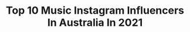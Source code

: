 ---
title: Top 10 Music Instagram Influencers In Australia In 2021
description: >-
  Find top music Instagram influencers in Australia in 2021. Most popular hashtags: #kozhikode #canonphotography #kerala.
platform: Instagram
hits: 520
text_top: See the top-rated Instagram influencers on inBeat.
text_bottom: Our search engine aggregates 520 Instagram influencers like this in Australia for you to contact.
profiles:
  - username: "katemillerheidke"
    fullname: >-
      Kate Miller-Heidke
    bio: >-
      Music.
    location: "Australia"
    followers: 58720
    engagement: 313
    commentsToLikes: 0.027215
    id: ck0vztsd7av5n0i19df3gr8k9
    verified: true
    hashtags: "#liveandintimate, #fortitudemusichall, #childinreverse, #brisbane"
  - username: "jordankmunns"
    fullname: >-
      Jordan Munns
    bio: >-
      📸 Freelance Creative 🖥 Editor / Creative Director @bestbefore.co 🎧 Music Man ✉️ Link with me ⇢ info@jordanmunns.com
    location: "Australia"
    followers: 8582
    engagement: 1025
    commentsToLikes: 0.088813
    id: ck0tuas4z6d540i19vcp120l5
    verified: false
    hashtags: "#lizzo, #fomo2020"
  - username: "eliseecklund"
    fullname: >-
      Elise Ecklund
    bio: >-
      I make music sometimes ✦ 2nd account: @eltrashcan
    location: "Australia"
    followers: 212640
    engagement: 1135
    commentsToLikes: 0.024227
    id: ck1385l6jel6o0i19jf1uukt6
    verified: true
    hashtags: "#microsoftstorepartner"
  - username: "iamsoundcheck"
    fullname: >-
      SOUNDCHECK
    bio: >-
      🎧 #1 EDM DJ in 🇦🇺 ✈️ Touring Artist 🎶 Music Producer 📝 Songwriter ⬇️ Never Gonna Give You Up - OUT NOW ⬇️
    location: "Australia"
    followers: 110429
    engagement: 250
    commentsToLikes: 0.089006
    id: ck6u6jdyjfxhx0j71qu74xe32
    verified: false
    hashtags: ""
  - username: "shirinaholmatova"
    fullname: >-
      Shirina🥀
    bio: >-
      music chick
    location: "Australia"
    followers: 32192
    engagement: 480
    commentsToLikes: 0.048381
    id: ck5c0uq9ftvox0i11cnkzylg3
    verified: false
    hashtags: "#resistir, #resistire"
  - username: "captainkobler"
    fullname: >-
      Simon Kobler
    bio: >-
      🥁 Drummer for Hillsong United @hillsongunited Musician cases @thelifeofbasal Drum samples @bottega.bottega
    location: "Australia"
    followers: 43350
    engagement: 814
    commentsToLikes: 0.016929
    id: ck13ccakaznag0i1973w0j54y
    verified: true
    hashtags: "#blacklivesmatter, #churchonline, #hillsongunited, #georgefloyd"
  - username: "iiiconicofficial"
    fullname: >-
      𝐢𝐢𝐢𝐂𝐎𝐍𝐈𝐂
    bio: >-
      🇬🇭🇦🇺 PROBLEMS (Music Video) OUT NOW MGMT: @cartel.management BOOKINGS: @luckyurbn
    location: "Australia"
    followers: 17458
    engagement: 787
    commentsToLikes: 0.066187
    id: ck5zy9w2e9hoc0i14yxxf95h5
    verified: false
    hashtags: "#showtimechallenge, #4kmadness, #ends"
  - username: "chaka_sean"
    fullname: >-
      ss powell
    bio: >-
      Art / Music / Life @therealsurfbort
    location: "Australia"
    followers: 11247
    engagement: 964
    commentsToLikes: 0.052852
    id: ck5zqowfsv07c0i14xgcyptn1
    verified: false
    hashtags: "#cargoshorts, #haircut, #fashionblogger, #thankyou"
  - username: "febin_rojesh_zion"
    fullname: >-
      Febin Rojesh zion
    bio: >-
      💚 Ninja Kid..🏍️ Travelholic..🚗🚲 Explore..👣 Single..🚶 High Range Boy..👦 Music Lvr...🎶🎵🎧 Wish Me On March 5..🎂👑 📞8281097704
    location: "Australia"
    followers: 5365
    engagement: 1759
    commentsToLikes: 0.068721
    id: ck9wgmz3uu2ic0j78sqqo0l52
    verified: false
    hashtags: "#keralavibes, #keralam, #kerala360, #alappuzha"
  - username: "jmillaofficial"
    fullname: >-
      BORN FOR THIS
    bio: >-
      🇦🇺Aboriginal [-o-] Australian 🇦🇺 🎙Rapper/songwriter📝 Music - Fashion - Culture Management: aum@aum.net.au Email: contact@jmilla.com.au
    location: "Australia"
    followers: 18560
    engagement: 708
    commentsToLikes: 0.036233
    id: ck5zsqfztz03j0i14se5a061n
    verified: false
    hashtags: "#thebigsound50, #60k, #didgeridoo, #alwayswasalwayswillbe"
---